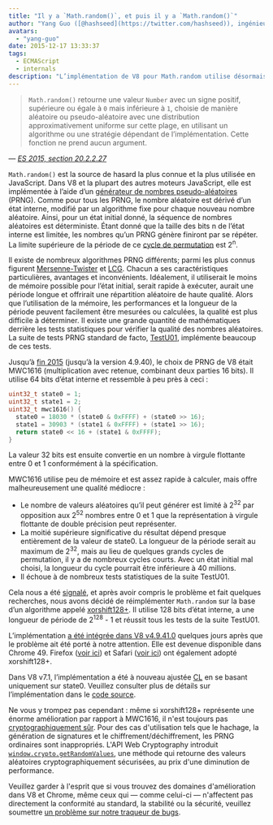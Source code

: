 ```yaml
---
title: "Il y a `Math.random()`, et puis il y a `Math.random()`"
author: "Yang Guo ([@hashseed](https://twitter.com/hashseed)), ingénieur logiciel et concepteur de dés"
avatars:
  - "yang-guo"
date: 2015-12-17 13:33:37
tags:
  - ECMAScript
  - internals
description: "L’implémentation de V8 pour Math.random utilise désormais un algorithme appelé xorshift128+, améliorant la qualité de la distribution aléatoire par rapport à l’ancienne implémentation MWC1616."
---
```

> `Math.random()` retourne une valeur `Number` avec un signe positif, supérieure ou égale à `0` mais inférieure à `1`, choisie de manière aléatoire ou pseudo-aléatoire avec une distribution approximativement uniforme sur cette plage, en utilisant un algorithme ou une stratégie dépendant de l’implémentation. Cette fonction ne prend aucun argument.

<!--truncate-->
— _[ES 2015, section 20.2.2.27](http://tc39.es/ecma262/#sec-math.random)_

`Math.random()` est la source de hasard la plus connue et la plus utilisée en JavaScript. Dans V8 et la plupart des autres moteurs JavaScript, elle est implémentée à l’aide d’un [générateur de nombres pseudo-aléatoires](https://fr.wikipedia.org/wiki/G%C3%A9n%C3%A9rateur_de_nombres_pseudo-al%C3%A9atoires) (PRNG). Comme pour tous les PRNG, le nombre aléatoire est dérivé d’un état interne, modifié par un algorithme fixe pour chaque nouveau nombre aléatoire. Ainsi, pour un état initial donné, la séquence de nombres aléatoires est déterministe. Étant donné que la taille des bits n de l’état interne est limitée, les nombres qu’un PRNG génère finiront par se répéter. La limite supérieure de la période de ce [cycle de permutation](https://fr.wikipedia.org/wiki/Permutation_cyclique) est 2<sup>n</sup>.

Il existe de nombreux algorithmes PRNG différents; parmi les plus connus figurent [Mersenne-Twister](https://fr.wikipedia.org/wiki/Mersenne_Twister) et [LCG](https://fr.wikipedia.org/wiki/G%C3%A9n%C3%A9rateur_lin%C3%A9aire_congruentiel). Chacun a ses caractéristiques particulières, avantages et inconvénients. Idéalement, il utiliserait le moins de mémoire possible pour l’état initial, serait rapide à exécuter, aurait une période longue et offrirait une répartition aléatoire de haute qualité. Alors que l’utilisation de la mémoire, les performances et la longueur de la période peuvent facilement être mesurées ou calculées, la qualité est plus difficile à déterminer. Il existe une grande quantité de mathématiques derrière les tests statistiques pour vérifier la qualité des nombres aléatoires. La suite de tests PRNG standard de facto, [TestU01](http://simul.iro.umontreal.ca/testu01/tu01.html), implémente beaucoup de ces tests.

Jusqu’à [fin 2015](https://github.com/v8/v8/blob/ceade6cf239e0773213d53d55c36b19231c820b5/src/js/math.js#L143) (jusqu’à la version 4.9.40), le choix de PRNG de V8 était MWC1616 (multiplication avec retenue, combinant deux parties 16 bits). Il utilise 64 bits d’état interne et ressemble à peu près à ceci :

```cpp
uint32_t state0 = 1;
uint32_t state1 = 2;
uint32_t mwc1616() {
  state0 = 18030 * (state0 & 0xFFFF) + (state0 >> 16);
  state1 = 30903 * (state1 & 0xFFFF) + (state1 >> 16);
  return state0 << 16 + (state1 & 0xFFFF);
}
```

La valeur 32 bits est ensuite convertie en un nombre à virgule flottante entre 0 et 1 conformément à la spécification.

MWC1616 utilise peu de mémoire et est assez rapide à calculer, mais offre malheureusement une qualité médiocre :

- Le nombre de valeurs aléatoires qu’il peut générer est limité à 2<sup>32</sup> par opposition aux 2<sup>52</sup> nombres entre 0 et 1 que la représentation à virgule flottante de double précision peut représenter.
- La moitié supérieure significative du résultat dépend presque entièrement de la valeur de state0. La longueur de la période serait au maximum de 2<sup>32</sup>, mais au lieu de quelques grands cycles de permutation, il y a de nombreux cycles courts. Avec un état initial mal choisi, la longueur du cycle pourrait être inférieure à 40 millions.
- Il échoue à de nombreux tests statistiques de la suite TestU01.

Cela nous a été [signalé](https://medium.com/@betable/tifu-by-using-math-random-f1c308c4fd9d), et après avoir compris le problème et fait quelques recherches, nous avons décidé de réimplémenter `Math.random` sur la base d’un algorithme appelé [xorshift128+](http://vigna.di.unimi.it/ftp/papers/xorshiftplus.pdf). Il utilise 128 bits d’état interne, a une longueur de période de 2<sup>128</sup> - 1 et réussit tous les tests de la suite TestU01.

L’implémentation [a été intégrée dans V8 v4.9.41.0](https://github.com/v8/v8/blob/085fed0fb5c3b0136827b5d7c190b4bd1c23a23e/src/base/utils/random-number-generator.h#L102) quelques jours après que le problème ait été porté à notre attention. Elle est devenue disponible dans Chrome 49. Firefox ([voir ici](https://bugzilla.mozilla.org/show_bug.cgi?id=322529#c99)) et Safari ([voir ici](https://bugs.webkit.org/show_bug.cgi?id=151641)) ont également adopté xorshift128+.

Dans V8 v7.1, l’implémentation a été à nouveau ajustée [CL](https://chromium-review.googlesource.com/c/v8/v8/+/1238551/5) en se basant uniquement sur state0. Veuillez consulter plus de détails sur l’implémentation dans le [code source](https://source.chromium.org/chromium/chromium/src/+/main:v8/src/base/utils/random-number-generator.h;l=119?q=XorShift128&sq=&ss=chromium).

Ne vous y trompez pas cependant : même si xorshift128+ représente une énorme amélioration par rapport à MWC1616, il n'est toujours pas [cryptographiquement sûr](https://en.wikipedia.org/wiki/Cryptographically_secure_pseudorandom_number_generator). Pour des cas d'utilisation tels que le hachage, la génération de signatures et le chiffrement/déchiffrement, les PRNG ordinaires sont inappropriés. L'API Web Cryptography introduit [`window.crypto.getRandomValues`](https://developer.mozilla.org/en-US/docs/Web/API/RandomSource/getRandomValues), une méthode qui retourne des valeurs aléatoires cryptographiquement sécurisées, au prix d'une diminution de performance.

Veuillez garder à l'esprit que si vous trouvez des domaines d'amélioration dans V8 et Chrome, même ceux qui — comme celui-ci — n'affectent pas directement la conformité au standard, la stabilité ou la sécurité, veuillez soumettre [un problème sur notre traqueur de bugs](https://bugs.chromium.org/p/v8/issues/entry?template=Defect%20report%20from%20user).

